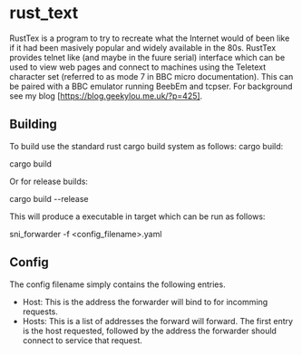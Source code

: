 # rust_text
RustTex is a program to try to recreate what the Internet would of been like if it had been masively popular and widely available in the 80s.  RustTex provides telnet like (and maybe in the fuure serial) interface which can be used to view web pages and connect to machines using the Teletext character set (referred to as mode 7 in BBC micro documentation).  This can be paired with a BBC emulator running BeebEm and tcpser.
For background see my blog [https://blog.geekylou.me.uk/?p=425].

## Building
To build use the standard rust cargo build system as follows:
cargo build:

cargo build

Or for release builds:

cargo build --release

This will produce a executable in target which can be run as follows:

sni_forwarder -f <config_filename>.yaml

## Config

The config filename simply contains the following entries.
- Host: This is the address the forwarder will bind to for incomming requests.
- Hosts: This is a list of addresses the forward will forward.  The first entry is the host requested, followed by the address the forwarder should connect to service that request.
